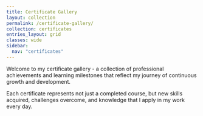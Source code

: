 ```yaml
---
title: Certificate Gallery
layout: collection
permalink: /certificate-gallery/
collection: certificates
entries_layout: grid
classes: wide
sidebar:
  nav: "certificates"
---
```


Welcome to my certificate gallery - a collection of professional achievements and learning milestones that reflect my journey of continuous growth and development.

Each certificate represents not just a completed course, but new skills acquired, challenges overcome, and knowledge that I apply in my work every day.